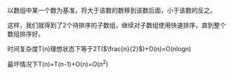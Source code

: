 以数组中某一个数为基准，将大于该数的数移到该数后面，小于该数的反之。

这样，我们就得到了2个待排序的子数组，继续对子数组使用快速排序，直到整个数组排序好。

时间复杂度T(n)理想状态下等于2T($\frac{n}{2}$)+O(n)=O(nlogn)

最坏情况下T(n)=T(n-1)+O(n)=$O(n^2)$
